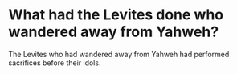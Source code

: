 # What had the Levites done who wandered away from Yahweh?

The Levites who had wandered away from Yahweh had performed sacrifices before their idols.
